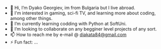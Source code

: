 - 👋 Hi, I’m Dyako Georgiev, im from Bulgaria but I live abroad.
- 🦝 I'm interested in gaming, sci-fi TV, and learning more about coding, among other things.
- 🌱 I’m currently learning codding with Python at SoftUni.
- 💞️ I’m looking to collaborate on any begginer level projects of any sort.
- 📫 How to reach me by e-mail @ diakata84@gmail.com
- ⚡ Fun fact: ...

<!---
DyakoGG/DyakoGG is a ✨ special ✨ repository because its `README.md` (this file) appears on your GitHub profile.
You can click the Preview link to take a look at your changes.
--->

